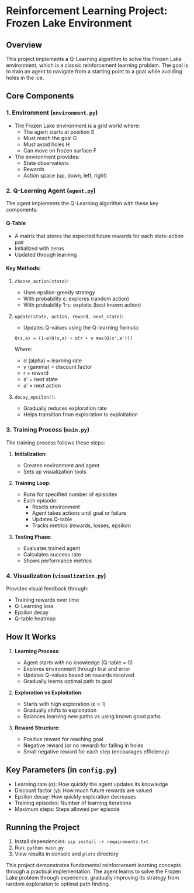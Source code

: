 # Reinforcement Learning Project: Frozen Lake Environment

## Overview
This project implements a Q-Learning algorithm to solve the Frozen Lake environment, which is a classic reinforcement learning problem. The goal is to train an agent to navigate from a starting point to a goal while avoiding holes in the ice.

## Core Components

### 1. Environment (`environment.py`)
- The Frozen Lake environment is a grid world where:
  - The agent starts at position S
  - Must reach the goal G
  - Must avoid holes H
  - Can move on frozen surface F
- The environment provides:
  - State observations
  - Rewards
  - Action space (up, down, left, right)

### 2. Q-Learning Agent (`agent.py`)
The agent implements the Q-Learning algorithm with these key components:

#### Q-Table
- A matrix that stores the expected future rewards for each state-action pair
- Initialized with zeros
- Updated through learning

#### Key Methods:
1. `choose_action(state)`:
   - Uses epsilon-greedy strategy
   - With probability ε: explores (random action)
   - With probability 1-ε: exploits (best known action)

2. `update(state, action, reward, next_state)`:
   - Updates Q-values using the Q-learning formula:
   ```
   Q(s,a) = (1-α)Q(s,a) + α[r + γ max(Q(s',a'))]
   ```
   Where:
   - α (alpha) = learning rate
   - γ (gamma) = discount factor
   - r = reward
   - s' = next state
   - a' = next action

3. `decay_epsilon()`:
   - Gradually reduces exploration rate
   - Helps transition from exploration to exploitation

### 3. Training Process (`main.py`)
The training process follows these steps:

1. **Initialization**:
   - Creates environment and agent
   - Sets up visualization tools

2. **Training Loop**:
   - Runs for specified number of episodes
   - Each episode:
     - Resets environment
     - Agent takes actions until goal or failure
     - Updates Q-table
     - Tracks metrics (rewards, losses, epsilon)

3. **Testing Phase**:
   - Evaluates trained agent
   - Calculates success rate
   - Shows performance metrics

### 4. Visualization (`visualization.py`)
Provides visual feedback through:
- Training rewards over time
- Q-Learning loss
- Epsilon decay
- Q-table heatmap

## How It Works

1. **Learning Process**:
   - Agent starts with no knowledge (Q-table = 0)
   - Explores environment through trial and error
   - Updates Q-values based on rewards received
   - Gradually learns optimal path to goal

2. **Exploration vs Exploitation**:
   - Starts with high exploration (ε ≈ 1)
   - Gradually shifts to exploitation
   - Balances learning new paths vs using known good paths

3. **Reward Structure**:
   - Positive reward for reaching goal
   - Negative reward (or no reward) for falling in holes
   - Small negative reward for each step (encourages efficiency)

## Key Parameters (in `config.py`)
- Learning rate (α): How quickly the agent updates its knowledge
- Discount factor (γ): How much future rewards are valued
- Epsilon decay: How quickly exploration decreases
- Training episodes: Number of learning iterations
- Maximum steps: Steps allowed per episode

## Running the Project
1. Install dependencies: `pip install -r requirements.txt`
2. Run: `python main.py`
3. View results in console and `plots` directory

This project demonstrates fundamental reinforcement learning concepts through a practical implementation. The agent learns to solve the Frozen Lake problem through experience, gradually improving its strategy from random exploration to optimal path finding.